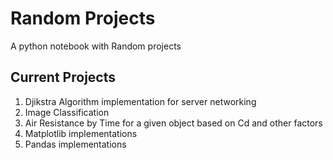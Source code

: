# Random Projects

A python notebook with Random projects 

## Current Projects
1. Djikstra Algorithm implementation for server networking
2. Image Classification
3. Air Resistance by Time for a given object based on Cd and other factors
4. Matplotlib implementations
5. Pandas implementations
